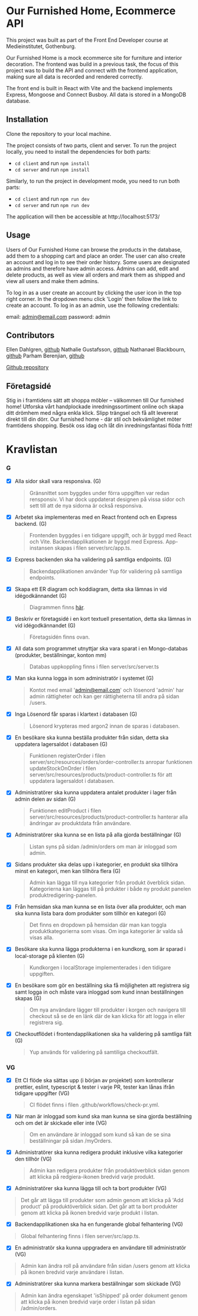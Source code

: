 # Our Furnished Home, Ecommerce API

This project was built as part of the Front End Developer course at Medieinstitutet, Gothenburg.

Our Furnished Home is a mock ecommerce site for furniture and interior decoration. The frontend was build in a previous task, the focus of this project was to build the API and connect with the frontend application, making sure all data is recorded and rendered correctly.

The front end is built in React with Vite and the backend implements Express, Mongoose and Connect Busboy. All data is stored in a MongoDB database.

## Installation

Clone the repository to your local machine.

The project consists of two parts, client and server. To run the project locally, you need to install the dependencies for both parts:

- `cd client` and run `npm install`
- `cd server` and run `npm install`

Similarly, to run the project in development mode, you need to run both parts:

- `cd client` and run `npm run dev`
- `cd server` and run `npm run dev`

The application will then be accessible at http://localhost:5173/

## Usage

Users of Our Furnished Home can browse the products in the database, add them to a shopping cart and place an order. The user can also create an account and log in to see their order history. Some users are designated as admins and therefore have admin access. Admins can add, edit and delete products, as well as view all orders and mark them as shipped and view all users and make them admins.

To log in as a user create an account by clicking the user icon in the top right corner. In the dropdown menu click 'Login' then follow the link to create an account. To log in as an admin, use the following credentials:

email: admin@email.com
password: admin

## Contributors

Ellen Dahlgren, [github](https://github.com/ellensofia)
Nathalie Gustafsson, [github](https://github.com/nathaliegustafsson)
Nathanael Blackbourn, [github](https://github.com/NathanaelBlackbourn)
Parham Berenjian, [github](https://github.com/ParhamInBinary)

[Github repository](https://github.com/ellensofia/ofh-webbshop-api)

## Företagsidé

Stig in i framtidens sätt att shoppa möbler – välkommen till Our furnished home! Utforska vårt handplockade inredningssortiment online och skapa ditt drömhem med några enkla klick. Slipp trängsel och få allt levererat direkt till din dörr. Our furnished home - där stil och bekvämlighet möter framtidens shopping. Besök oss idag och låt din inredningsfantasi flöda fritt!

# Kravlistan

### G

- [x] Alla sidor skall vara responsiva. (G)

  > Gränsnittet som byggdes under förra uppgiften var redan rensponsiv. Vi har dock uppdaterat designen på vissa sidor och sett till att de nya sidorna är också responsiva.

- [x] Arbetet ska implementeras med en React frontend och en Express backend. (G)

  > Frontenden byggdes i en tidigare uppgift, och är byggd med React och Vite. Backendapplikationen är byggd med Express. App-instansen skapas i filen server/src/app.ts.

- [x] Express backenden ska ha validering på samtliga endpoints. (G)

  > Backendapplikationen använder Yup för validering på samtliga endpoints.

- [x] Skapa ett ER diagram och koddiagram, detta ska lämnas in vid idégodkännandet (G)

  > Diagrammen finns [här](https://drive.google.com/file/d/1YvyGwDXw9pSFX4pKZ9lUu4rCFx7lhcnL/view?usp=sharing).

- [x] Beskriv er företagsidé i en kort textuell presentation, detta ska lämnas in vid idégodkännandet (G)

  > Företagsidén finns ovan.

- [x] All data som programmet utnyttjar ska vara sparat i en Mongo-databas (produkter, beställningar, konton mm)

  > Databas uppkoppling finns i filen server/src/server.ts

- [x] Man ska kunna logga in som administratör i systemet (G)

  > Kontot med email 'admin@email.com' och lösenord 'admin' har admin rättigheter och kan ger rättigheterna till andra på sidan /users.

- [x] Inga Lösenord får sparas i klartext i databasen (G)

  > Lösenord krypteras med argon2 innan de sparas i databasen.

- [x] En besökare ska kunna beställa produkter från sidan, detta ska uppdatera lagersaldot i databasen (G)

  > Funktionen registerOrder i filen server/src/resources/orders/order-controller.ts anropar funktionen updateStockOnOrder i filen server/src/resources/products/product-controller.ts för att uppdatera lagersaldot i databasen.

- [x] Administratörer ska kunna uppdatera antalet produkter i lager från admin delen av sidan (G)

  > Funktionen editProduct i filen server/src/resources/products/product-controller.ts hanterar alla ändringar av produktdata från användare.

- [x] Administratörer ska kunna se en lista på alla gjorda beställningar (G)

  > Listan syns på sidan /admin/orders om man är inloggad som admin.

- [x] Sidans produkter ska delas upp i kategorier, en produkt ska tillhöra minst en kategori, men kan tillhöra flera (G)

  > Admin kan lägga till nya kategorier från produkt överblick sidan. Kategorierna kan läggas till på prdukter i både ny produkt panelen produktredigering-panelen.

- [x] Från hemsidan ska man kunna se en lista över alla produkter, och man ska kunna lista bara dom produkter som tillhör en kategori (G)

  > Det finns en dropdown på hemsidan där man kan toggla produktkategorierna som visas. Om inga kategorier är valda så visas alla.

- [x] Besökare ska kunna lägga produkterna i en kundkorg, som är sparad i local-storage på klienten (G)

  > Kundkorgen i localStorage implementerades i den tidigare uppgiften.

- [x] En besökare som gör en beställning ska få möjligheten att registrera sig samt logga in och måste vara inloggad som kund innan beställningen skapas (G)

  > Om nya användare lägger till produkter i korgen och navigera till checkout så se de en länk där de kan klicka för att logga in eller registrera sig.

- [x] Checkoutflödet i frontendapplikationen ska ha validering på samtliga fält (G)

  > Yup används för validering på samtiliga checkoutfält.

### VG

- [x] Ett CI flöde ska sättas upp (i början av projektet) som kontrollerar prettier, eslint, typescript & tester i varje PR, tester kan lånas ifrån tidigare uppgifter (VG)

  > CI flödet finns i filen .github/workflows/check-pr.yml.

- [x] När man är inloggad som kund ska man kunna se sina gjorda beställning och om det är skickade eller inte (VG)

  > Om en användare är inloggad som kund så kan de se sina beställningar på sidan /myOrders.

- [x] Administratörer ska kunna redigera produkt inklusive vilka kategorier den tillhör (VG)

  > Admin kan redigera produkter från produktöverblick sidan genom att klicka på redgiera-ikonen bredvid varje produkt.

- [x] Administratörer ska kunna lägga till och ta bort produkter (VG)

> Det går att lägga till produkter som admin genom att klicka på 'Add product' på produktöverblick sidan. Det går att ta bort produkter genom att klicka på ikonen bredvid varje produkt i listan.

- [x] Backendapplikationen ska ha en fungerande global felhantering (VG)

> Global felhantering finns i filen server/src/app.ts.

- [x] En administratör ska kunna uppgradera en användare till administratör (VG)

> Admin kan ändra roll på användare från sidan /users genom att klicka på ikonen bredvid varje användare i listan.

- [x] Administratörer ska kunna markera beställningar som skickade (VG)

> Admin kan ändra egenskapet 'isShipped' på order dokument genom att klicka på ikonen bredvid varje order i listan på sidan /admin/orders.
